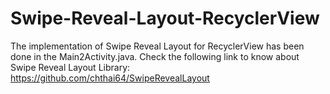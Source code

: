 # Swipe-Reveal-Layout-RecyclerView

The implementation of Swipe Reveal Layout for RecyclerView has been done in the Main2Activity.java. 
Check the following link to know about Swipe Reveal Layout Library: https://github.com/chthai64/SwipeRevealLayout
